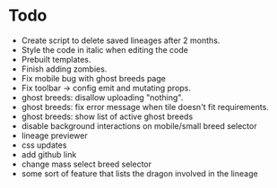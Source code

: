 # Todo
- Create script to delete saved lineages after 2 months.
- Style the code in italic when editing the code
- Prebuilt templates.
- Finish adding zombies.
- Fix mobile bug with ghost breeds page
- Fix toolbar -> config emit and mutating props.
- ghost breeds: disallow uploading "nothing".
- ghost breeds: fix error message when tile doesn't fit requirements.
- ghost breeds: show list of active ghost breeds
- disable background interactions on mobile/small breed selector
- lineage previewer
- css updates
- add github link
- change mass select breed selector
- some sort of feature that lists the dragon involved in the lineage
